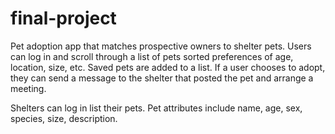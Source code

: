 # final-project
Pet adoption app that matches prospective owners to shelter pets. Users can log in and scroll through a list of pets sorted preferences of age, location, size, etc. Saved pets are added to a list. If a user chooses to adopt, they can send a message to the shelter that posted the pet and arrange a meeting.

Shelters can log in list their pets. Pet attributes include name, age, sex, species, size, description.
